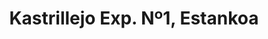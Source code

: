 ---
title: "Kastrillejo Exp. Nº1, Estankoa"
url: /elgoibar/kastrillejo-exp-no1-estankoa/
shop: Tabak
---